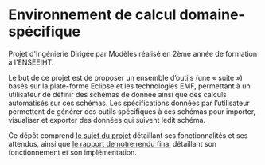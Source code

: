 # Environnement de calcul domaine-spécifique
Projet d'Ingénierie Dirigée par Modèles réalisé en 2ème année de formation à l'ENSEEIHT.

Le but de ce projet est de proposer un ensemble d’outils (une « suite ») basés sur la plate-forme Eclipse et les technologies EMF, permettant à un utilisateur de définir des schémas de donnée ainsi que des calculs automatisés sur ces schémas. Les spécifications données par l’utilisateur permettent de générer des outils spécifiques à ces schémas pour importer, visualiser et exporter des données qui suivent ledit schéma.

Ce dépôt comprend [le sujet du projet](https://github.com/guilhemmgt/IDM/blob/main/Sujet.pdf) détaillant ses fonctionnalités et ses attendus, ainsi que [le rapport de notre rendu final](https://github.com/guilhemmgt/IDM/blob/main/Rapport_L34-2.pdf) détaillant son fonctionnement et son implémentation.
